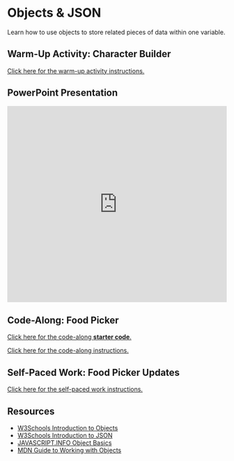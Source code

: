 # Objects & JSON
Learn how to use objects to store related pieces of data within one variable.

## Warm-Up Activity: Character Builder
[Click here for the warm-up activity instructions.](WarmUp.md)

## PowerPoint Presentation
<iframe src='https://view.officeapps.live.com/op/embed.aspx?src=https://hylandtechclub.com/web-103/Objects/Objects.pptx' width='100%' height='450px' frameborder='0'></iframe>

## Code-Along: Food Picker
[Click here for the code-along **starter code**.](https://hytop.onrender.com/e/food-picker-start)

[Click here for the code-along instructions.](FoodPickerCodeAlong.md)

## Self-Paced Work: Food Picker Updates
[Click here for the self-paced work instructions.](SelfPacedWork.md)

## Resources
- [W3Schools Introduction to Objects](https://www.w3schools.com/js/js_objects.asp)
- [W3Schools Introduction to JSON](https://www.w3schools.com/js/js_json_intro.asp)
- [JAVASCRIPT.INFO Object Basics](https://javascript.info/object)
- [MDN Guide to Working with Objects](https://developer.mozilla.org/en-US/docs/Web/JavaScript/Guide/Working_with_Objects)
